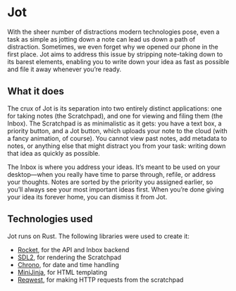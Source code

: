 # Jot

With the sheer number of distractions modern technologies pose, even a task as simple as jotting down a note can lead us down a path of distraction. Sometimes, we even forget why we opened our phone in the first place. Jot aims to address this issue by stripping note-taking down to its barest elements, enabling you to write down your idea as fast as possible and file it away whenever you’re ready.

## What it does

The crux of Jot is its separation into two entirely distinct applications: one for taking notes (the Scratchpad), and one for viewing and filing them (the Inbox). The Scratchpad is as minimalistic as it gets: you have a text box, a priority button, and a Jot button, which uploads your note to the cloud (with a fancy animation, of course). You cannot view past notes, add metadata to notes, or anything else that might distract you from your task: writing down that idea as quickly as possible.

The Inbox is where you address your ideas. It’s meant to be used on your desktop—when you really have time to parse through, refile, or address your thoughts. Notes are sorted by the priority you assigned earlier, so you’ll always see your most important ideas first. When you’re done giving your idea its forever home, you can dismiss it from Jot.

<!-- TODO talk about creating database -->

## Technologies used
Jot runs on Rust. The following libraries were used to create it: 

- [Rocket](https://rocket.rs/), for the API and Inbox backend
- [SDL2](https://crates.io/crates/sdl2), for rendering the Scratchpad
- [Chrono](https://crates.io/crates/chrono), for date and time handling
- [MiniJinja](https://github.com/mitsuhiko/minijinja), for HTML templating
- [Reqwest](https://github.com/seanmonstar/reqwest), for making HTTP requests from the scratchpad
